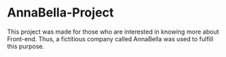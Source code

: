 # AnnaBella-Project
This project was made for those who are interested in knowing more about Front-end. Thus, a fictitious company called AnnaBella was used to fulfill this purpose.
